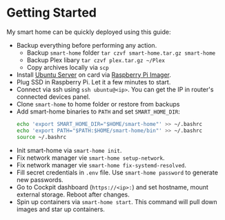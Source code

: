 # Getting Started

My smart home can be quickly deployed using this guide:

- Backup everything before performing any action.
  - Backup `smart-home` folder `tar czvf smart-home.tar.gz smart-home`
  - Backup Plex libary `tar czvf plex.tar.gz ~/Plex`
  - Copy archives locally via `scp`
- Install [Ubuntu Server](https://ubuntu.com/download/raspberry-pi) on card via [Raspberry Pi Imager](https://www.raspberrypi.org/software/).
- Plug SSD in Raspberry Pi. Let it a few minutes to start.
- Connect via ssh using `ssh ubuntu@<ip>`. You can get the IP in router's connected devices panel.
- Clone `smart-home` to home folder or restore from backups
- Add smart-home binaries to `PATH` and set `SMART_HOME_DIR`:
  ```bash
  echo 'export SMART_HOME_DIR="$HOME/smart-home"' >> ~/.bashrc
  echo 'export PATH="$PATH:$HOME/smart-home/bin"' >> ~/.bashrc
  source ~/.bashrc
  ```
- Init smart-home via `smart-home init`.
- Fix network manager vie `smart-home setup-network`.
- Fix network manager vie `smart-home fix-systemd-resolved`.
- Fill secret credentials in `.env` file. Use `smart-home password` to generate new passwords.
- Go to Cockpit dashboard (`https://<ip>:`) and set hostname, mount external storage. Reboot after changes.
- Spin up containers via `smart-home start`. This command will pull down images and star up containers.
